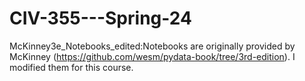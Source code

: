 # CIV-355---Spring-24

McKinney3e_Notebooks_edited:Notebooks are originally provided by McKinney  (https://github.com/wesm/pydata-book/tree/3rd-edition). I modified them for this course.

